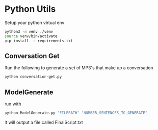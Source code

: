 # Python Utils

Setup your python virtual env

```bash
python3 -m venv ./venv
source venv/bin/activate
pip install -r requirements.txt
```

## Conversation Get

Run the following to generate a set of MP3's that make up a conversation

```bash
python conversation-get.py
```
## ModelGenerate
run with
```bash
python ModelGenerate.py "FILEPATH" "NUMBER_SENTENCES_TO_GENERATE"
```
It will output a file called FinalScript.txt
